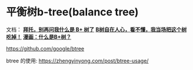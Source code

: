 

# 平衡树b-tree(balance tree)
文档：
**[拜托，别再问我什么是 B+ 树了](https://leetcode-cn.com/circle/article/M2rEuR/)**
**[B树自在人心，看不懂，我当场把这个树吃掉！](https://www.bilibili.com/video/BV1Aa4y1j7a4/)**
**[漫画：什么是B+树？](https://zhuanlan.zhihu.com/p/54102723)**

https://github.com/google/btree

btree 的使用: https://zhengyinyong.com/post/btree-usage/
